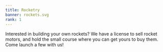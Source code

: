 ```yaml
---
title: Rocketry
banner: rockets.svg
rank: 1
---
```

Interested in building your own rockets? We have a license to sell rocket motors, and hold the small course where you can get yours to buy them. Come launch a few with us!
